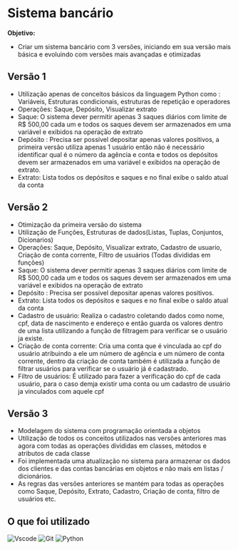 # Sistema bancário

**Objetivo:**

- Criar um sistema bancário com 3 versões, iniciando em sua versão mais básica e evoluindo com versões mais avançadas e otimizadas

## Versão 1
- Utilização apenas de conceitos básicos da linguagem Python como : Variáveis, Estruturas condicionais, estruturas de repetição e operadores
- Operações: Saque, Depósito, Visualizar extrato
- Saque: O sistema dever permitir apenas 3 saques diários com limite de R$ 500,00 cada um e todos os saques devem ser armazenados em uma variável e exibidos na operação de extrato
- Depósito : Precisa ser possível depositar apenas valores positivos, a primeira versão utiliza apenas 1 usuário então não é necessário identificar qual é o número da agência e conta e todos os depósitos devem ser armazenados em uma variável e exibidos na operação de extrato.
- Extrato: Lista todos os depósitos e saques e no final exibe o saldo atual da conta

## Versão 2
- Otimização da primeira versão do sistema
- Utilização de Funções, Estruturas de dados(Listas, Tuplas, Conjuntos, Dicionarios) 
- Operações: Saque, Depósito, Visualizar extrato, Cadastro de usuario, Criação de conta corrente, Filtro de usuários (Todas divididas em funções) 
- Saque: O sistema dever permitir apenas 3 saques diários com limite de R$ 500,00 cada um e todos os saques devem ser armazenados em uma variável e exibidos na operação de extrato
- Depósito : Precisa ser possível depositar apenas valores positivos.
- Extrato: Lista todos os depósitos e saques e no final exibe o saldo atual da conta
- Cadastro de usuário: Realiza o cadastro coletando dados como nome, cpf, data de nascimento e endereço e então guarda os valores dentro de uma lista utilizando a função de filtragem para verificar se o usuário ja existe.
- Criação de conta corrente: Cria uma conta que é vinculada ao cpf do usuário atribuindo a ele um número de agência e um número de conta corrente, dentro da criação de conta também é utilizada a função de filtrar usuários para verificar se o usuário já é cadastrado. 
- Filtro de usuários: É utilizado para fazer a verificação do cpf de cada usuário, para o caso demja existir uma conta ou um cadastro de usuário ja vinculados com aquele cpf

## Versão 3
- Modelagem do sistema com programação orientada a objetos
- Utilização de todos os conceitos utilizados nas versões anteriores mas agora com todas as operações divididas em classes, métodos e atributos de cada classe
- Foi implementada uma atualização no sistema para armazenar os dados dos clientes e das contas bancárias em objetos e não mais em listas / dicionários.
- As regras das versões anteriores se mantém para todas as operações como Saque, Depósito, Extrato, Cadastro, Criação de conta, filtro de usuários etc.

## O que foi utilizado
![Vscode](https://img.shields.io/badge/Vscode-007ACC?style=for-the-badge&logo=visual-studio-code&logoColor=white)
![Git](https://img.shields.io/badge/GIT-E44C30?style=for-the-badge&logo=git&logoColor=white)
![Python](https://img.shields.io/badge/python-3670A0?style=for-the-badge&logo=python&logoColor=ffdd54)

